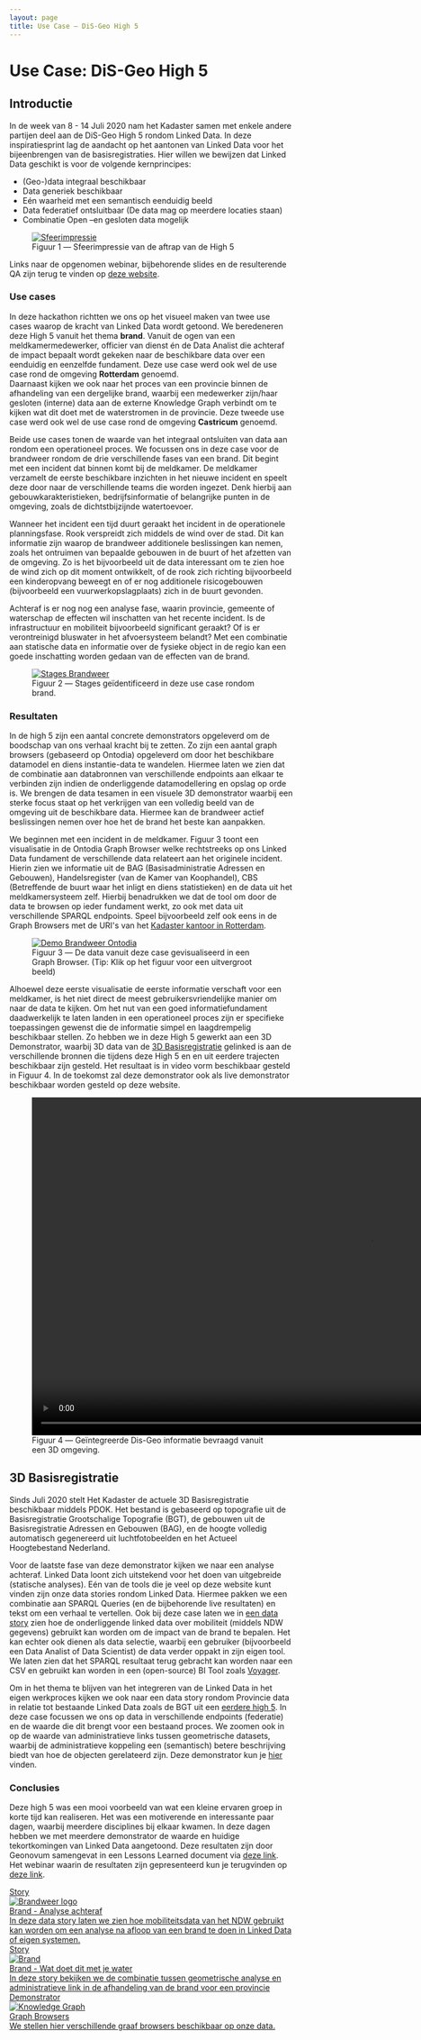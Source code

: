 ```yaml
---
layout: page
title: Use Case ― DiS-Geo High 5
---
```

# Use Case: DiS-Geo High 5

## Introductie

In de week van 8 - 14 Juli 2020 nam het Kadaster samen met enkele andere partijen deel aan de DiS-Geo High 5 rondom Linked Data. In deze inspiratiesprint lag de aandacht op het aantonen van Linked Data voor het bijeenbrengen van de basisregistraties.
Hier willen we bewijzen dat Linked Data geschikt is voor de volgende kernprincipes:
- (Geo-)data integraal beschikbaar
- Data generiek beschikbaar 
- Eén waarheid met een semantisch eenduidig beeld
- Data federatief ontsluitbaar (De data mag op meerdere locaties staan)
- Combinatie Open –en gesloten data mogelijk

 <figure id="figuur-1">
  <a href="/assets/images/sfeerimpressie-high5.jpg">
    <img src="/assets/images/sfeerimpressie-high5.jpg" alt="Sfeerimpressie">
  </a>
  <figcaption>
    Figuur 1 ― Sfeerimpressie van de aftrap van de High 5
  </figcaption>
</figure>

Links naar de opgenomen webinar, bijbehorende slides en de resulterende QA zijn terug te vinden op <a href="https://www.geobasisregistraties.nl/documenten/publicatie/2020/07/20/dis-online-eindpresentatie-innovatiesprint">deze website</a>.


### Use cases
In deze hackathon richtten we ons op het visueel maken van twee use cases waarop de kracht van Linked Data wordt getoond. We beredeneren deze High 5 vanuit het thema **brand**. 
Vanuit de ogen van een meldkamermedewerker, officier van dienst én de Data Analist die achteraf de impact bepaalt wordt gekeken naar de beschikbare data over een eenduidig en eenzelfde fundament.
Deze use case werd ook wel de use case rond de omgeving **Rotterdam** genoemd.  
Daarnaast kijken we ook naar het proces van een provincie binnen de afhandeling van een dergelijke brand, waarbij een medewerker zijn/haar gesloten (interne) data aan de externe Knowledge Graph verbindt 
om te kijken wat dit doet met de waterstromen in de provincie.  Deze tweede use case werd ook wel de use case rond de omgeving **Castricum** genoemd. 

Beide use cases tonen de waarde van het integraal ontsluiten van data aan rondom een operationeel proces. We focussen ons in deze case voor de brandweer rondom de drie verschillende fases van een brand. 
Dit begint met een incident dat binnen komt bij de meldkamer. De meldkamer verzamelt de eerste beschikbare inzichten in het nieuwe incident en speelt deze door naar de verschillende teams die worden ingezet. 
Denk hierbij aan gebouwkarakteristieken, bedrijfsinformatie of belangrijke punten in de omgeving, zoals de dichtstbijzijnde watertoevoer.

Wanneer het incident een tijd duurt geraakt het incident in de operationele planningsfase. Rook verspreidt zich middels de wind over de stad. Dit kan informatie zijn waarop de brandweer 
additionele beslissingen kan nemen, zoals het ontruimen van bepaalde gebouwen in de buurt of het afzetten van de omgeving. Zo is het bijvoorbeeld uit de data interessant om te zien hoe de wind 
zich op dit moment ontwikkelt, of de rook zich richting bijvoorbeeld een kinderopvang beweegt en of er nog additionele risicogebouwen (bijvoorbeeld een vuurwerkopslagplaats) zich in de buurt gevonden. 

Achteraf is er nog nog een analyse fase, waarin provincie, gemeente of waterschap de effecten wil inschatten van het recente incident. Is de infrastructuur en mobiliteit bijvoorbeeld significant geraakt?
Of is er verontreinigd bluswater in het afvoersysteem belandt? Met een combinatie aan statische data en informatie over de fysieke object in de regio kan een goede inschatting worden gedaan van de effecten van de brand.

 <figure id="figuur-2">
  <a href="/assets/images/Stages_Inzicht_Brandweer.PNG">
    <img src="/assets/images/Stages_Inzicht_Brandweer.PNG" alt="Stages Brandweer">
  </a>
  <figcaption>
    Figuur 2 ― Stages geïdentificeerd in deze use case rondom brand.
  </figcaption>
</figure>

### Resultaten
In de high 5 zijn een aantal concrete demonstrators opgeleverd om de boodschap van ons verhaal kracht bij te zetten. Zo zijn een aantal graph browsers (gebaseerd op Ontodia) opgeleverd om 
door het beschikbare datamodel en diens instantie-data te wandelen. Hiermee laten we zien dat de combinatie aan databronnen van verschillende endpoints aan elkaar te verbinden zijn indien de 
onderliggende datamodellering en opslag op orde is. We brengen de data tesamen in een visuele 3D demonstrator waarbij een sterke focus staat op het verkrijgen van een volledig beeld van de omgeving 
uit de beschikbare data. Hiermee kan de brandweer actief beslissingen nemen over hoe het de brand het beste kan aanpakken. 
 
We beginnen met een incident in de meldkamer. Figuur 3 toont een visualisatie in de Ontodia Graph Browser welke rechtstreeks op ons Linked Data fundament de verschillende data relateert aan het originele incident. 
Hierin zien we informatie uit de BAG (Basisadministratie Adressen en Gebouwen), Handelsregister (van de Kamer van Koophandel), CBS (Betreffende de buurt waar het inligt en diens statistieken) en de data uit het meldkamersysteem zelf. 
Hierbij benadrukken we dat de tool om door de data te browsen op ieder fundament werkt, zo ook met data uit verschillende SPARQL endpoints. 
Speel bijvoorbeeld zelf ook eens in de Graph Browsers met de URI's van het <a href="https://labs.kadaster.nl/demonstrators/graph-browser/ontodia-knowledge-graph/?resource=http://bag.basisregistraties.overheid.nl/bag/id/nummeraanduiding/0599200001005578">Kadaster kantoor in Rotterdam</a>.

 <figure id="figuur-3">
  <a href="/assets/images/Ontodia_Brand.gif">
    <img src="/assets/images/Ontodia_Brand.gif" alt="Demo Brandweer Ontodia">
  </a>
  <figcaption>
    Figuur 3 ― De data vanuit deze case gevisualiseerd in een Graph Browser. (Tip: Klik op het figuur voor een uitvergroot beeld)
  </figcaption>
</figure>

Alhoewel deze eerste visualisatie de eerste informatie verschaft voor een meldkamer, is het niet direct de meest gebruikersvriendelijke manier om naar de data te kijken. Om het nut van een goed informatiefundament 
daadwerkelijk te laten landen in een operationeel proces zijn er specifieke toepassingen gewenst die de informatie simpel en laagdrempelig beschikbaar stellen. Zo hebben we in deze High 5 gewerkt aan een 3D Demonstrator,
waarbij 3D data van de <a href="https://www.kadaster.nl/-/actueel-3d-basisbestand-van-heel-nederland-beschikbaar">3D Basisregistratie</a> gelinked is aan de verschillende bronnen die tijdens deze High 5 en 
en uit eerdere trajecten beschikbaar zijn gesteld. Het resultaat is in video vorm beschikbaar gesteld in Figuur 4. In de toekomst zal deze demonstrator ook als live demonstrator beschikbaar worden gesteld op deze website.

 <figure id="figuur-4">
  <video controls loop width="1200">
    <source src="/assets/videos/disgeo.mp4" type="video/mp4">
      Helaas, uw browser kan deze webm video niet weergeven.
    </source>
  </video>
  <figcaption>
    Figuur 4 ― Geïntegreerde Dis-Geo informatie bevraagd vanuit een 3D omgeving.
  </figcaption>
</figure>

<div class="textbox">
  <h2>3D Basisregistratie</h2>
  <p>Sinds Juli 2020 stelt Het Kadaster de actuele 3D Basisregistratie beschikbaar middels PDOK. Het bestand is gebaseerd op topografie uit de Basisregistratie Grootschalige Topografie (BGT), de gebouwen uit de Basisregistratie Adressen en Gebouwen (BAG),
  en de hoogte volledig automatisch gegenereerd uit luchtfotobeelden en het Actueel Hoogtebestand Nederland.</p>
</div>

Voor de laatste fase van deze demonstrator kijken we naar een analyse achteraf. Linked Data loont zich uitstekend voor het doen van uitgebreide (statische analyses). Eén van de tools die je veel op deze website 
kunt vinden zijn onze data stories rondom Linked Data. Hiermee pakken we een combinatie aan SPARQL Queries (en de bijbehorende live resultaten) en tekst om een verhaal te vertellen. 
Ook bij deze case laten we in <a href="/stories/disgeo">een data story</a> zien hoe de onderliggende linked data over mobiliteit (middels NDW gegevens) gebruikt kan worden om de impact van de brand te bepalen.
Het kan echter ook dienen als data selectie, waarbij een gebruiker (bijvoorbeeld een Data Analist of Data Scientist) de data verder oppakt in zijn eigen tool. We laten zien dat het SPARQL resultaat terug gebracht kan worden
naar een CSV en gebruikt kan worden in een (open-source) BI Tool zoals <a href="http://vega.github.io/voyager/">Voyager</a>.

Om in het thema te blijven van het integreren van de Linked Data in het eigen werkproces kijken we ook naar een data story rondom Provincie data in relatie tot bestaande Linked Data zoals de BGT 
uit een <a href="/stories/bgt-high3/">eerdere high 5</a>. In deze case focussen we ons op data in verschillende endpoints (federatie) en de waarde die dit brengt voor een bestaand proces.
We zoomen ook in op de waarde van administratieve links tussen geometrische datasets, waarbij de administratieve koppeling een (semantisch) betere beschrijving biedt van hoe de objecten gerelateerd zijn.
Deze demonstrator kun je <a href="/stories/high5-imbor">hier</a> vinden. 

### Conclusies
Deze high 5 was een mooi voorbeeld van wat een kleine ervaren groep in korte tijd kan realiseren. Het was een motiverende en interessante paar dagen, waarbij meerdere disciplines bij elkaar kwamen. 
In deze dagen hebben we met meerdere demonstrator de waarde en huidige tekortkomingen van Linked Data aangetoond. Deze resultaten zijn door Geonovum samengevat in een Lessons Learned document via
<a href="https://geonovum.github.io/disgeo-demo-2/">deze link</a>. Het webinar waarin de resultaten zijn gepresenteerd kun je terugvinden op <a href="https://www.geonovum.nl/themas/linked-data/webinar-dis-geo">deze link</a>.

<div class="cards-wrapper">
  <a href="/stories/disgeo">
    <div class="card">
      <div class="card-type">Story</div>
      <img class="card-image" src="/assets/images/brand.png" alt="Brandweer logo">
      <div class="card-title">Brand - Analyse achteraf</div>
      <div class="card-description">In deze data story laten we zien hoe mobiliteitsdata van het NDW gebruikt kan worden om een analyse na afloop van een brand te doen in Linked Data of eigen systemen.</div>
    </div>
  </a>
  <a href="/stories/high5-imbor">
    <div class="card">
      <div class="card-type">Story</div>
      <img class="card-image" src="/assets/images/brand.jpg" alt="Brand">
      <div class="card-title">Brand - Wat doet dit met je water</div>
      <div class="card-description">In deze story bekijken we de combinatie tussen geometrische analyse en administratieve link in de afhandeling van de brand voor een provincie </div>
    </div>
  </a>
   <a href="/demonstrators/graph-browser">
    <div class="card">
      <div class="card-type">Demonstrator</div>
      <img class="card-image" src="/assets/images/knowledge_graph.png" alt="Knowledge Graph">
      <div class="card-title">Graph Browsers</div>
      <div class="card-description">We stellen hier verschillende graaf browsers beschikbaar op onze data.</div>
    </div>
  </a>
</div>
